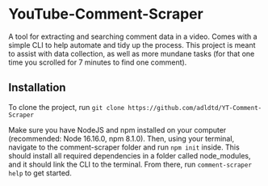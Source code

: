 # YouTube-Comment-Scraper

A tool for extracting and searching comment data in a video. Comes with a simple CLI to help automate and tidy up the process. This project is meant to assist with data collection, as well as more mundane tasks (for that one time you scrolled for 7 minutes to find one comment).

## Installation

To clone the project, run `git clone https://github.com/adldtd/YT-Comment-Scraper`

Make sure you have NodeJS and npm installed on your computer (recommended: Node 16.16.0, npm 8.1.0). Then, using your terminal, navigate to the comment-scraper folder and run `npm init` inside. This should install all required dependencies in a folder called node_modules, and it should link the CLI to the terminal. From there, run `comment-scraper help` to get started.